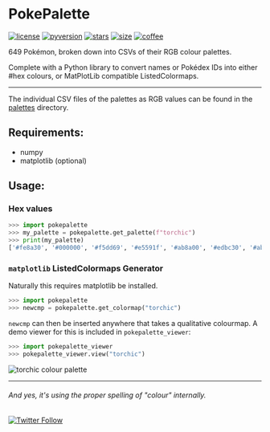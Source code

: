 # PokePalette

[![license](https://img.shields.io/github/license/CDWimmer/PokePalette?style=flat-square)](/LICENCE)
[![pyversion](https://img.shields.io/badge/Python-3.8%2B-blue?style=flat-square)]()
[![stars](https://img.shields.io/github/stars/CDWimmer/PokePalette?style=flat-square)]()
[![size](https://img.shields.io/github/languages/code-size/CDWimmer/PokePalette?style=flat-square)]()
[![coffee](https://img.shields.io/badge/Buy%20me%20a%20coffee-ko--fi.com%2Fch4rl1e-orange?link=https://ko-fi.com/ch4rl1e&style=social)](https://ko-fi.com/ch4rl1e)

649 Pokémon, broken down into CSVs of their RGB colour palettes. 

Complete with a Python library to convert names or Pokédex IDs into either #hex colours, or MatPlotLib compatible ListedColormaps.

---

The individual CSV files of the palettes as RGB values can be found in the [palettes](/palettes) directory.

## Requirements:
- numpy
- matplotlib (optional)

## Usage:

### Hex values
```python
>>> import pokepalette
>>> my_palette = pokepalette.get_palette(f"torchic")
>>> print(my_palette)
['#fe8a30', '#000000', '#f5dd69', '#e5591f', '#ab8a00', '#edbc30', '#ab400f', '#feab51', '#8a511f', '#7a4917', '#fefefe']
```



### `matplotlib` ListedColormaps Generator
Naturally this requires matplotlib be installed. 
```python
>>> import pokepalette
>>> newcmp = pokepalette.get_colormap("torchic")
```


`newcmp` can then be inserted anywhere that takes a qualitative colourmap. A demo viewer for this is included in `pokepalette_viewer`:

```python
>>> import pokepalette_viewer
>>> pokepalette_viewer.view("torchic")
```
![torchic colour palette](https://i.imgur.com/JEfZjBs.png)

---
###### And yes, it's using the proper spelling of "colour" internally.
[![Twitter Follow](https://img.shields.io/twitter/follow/CharlesDWimmer?label=Follow%20me&logoColor=orange&style=social)](https://twitter.com/CDWimmer)
